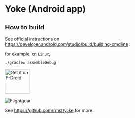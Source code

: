 # Yoke (Android app)

## How to build

See official instructions on
https://developer.android.com/studio/build/building-cmdline :

for example, on `Linux`,
```
./gradlew assembleDebug
```

[<img src="https://f-droid.org/badge/get-it-on.png"
     alt="Get it on F-Droid"
     height="80">](https://f-droid.org/packages/com.simonramstedt.yoke/)

![Flightgear](media/flightgear.gif)

See https://github.com/rmst/yoke for more.
